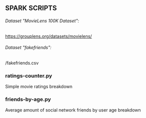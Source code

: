 ## SPARK SCRIPTS


###### Dataset "MovieLens 100K Dataset":
https://grouplens.org/datasets/movielens/

###### Dataset "fakefriends":
/fakefriends.csv


### ratings-counter.py

Simple movie ratings breakdown 


### friends-by-age.py

Average amount of social network friends by user age breakdown


